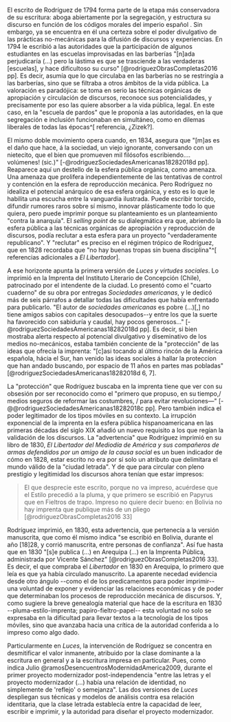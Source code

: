 El escrito de Rodríguez de 1794 forma parte de la etapa más conservadora de su escritura: aboga abiertamente por la segregación, y estructura su discurso en función de los códigos morales del imperio español <!--cita-->. Sin embargo, ya se encuentra en él una certeza sobre el poder divulgativo de las prácticas no-mecánicas para la difusión de discursos y experiencias. En 1794 le escribió a las autoridades que la participación de algunos estudiantes en las escuelas improvisadas en las barberías "[n]ada perjudicaría (...) pero la lástima es que se trasciende a las verdaderas [escuelas], y hace dificultoso su curso" [@rodriguezObrasCompletas2016 pp]. Es decir, asumía que lo que circulaba en las barberías no se restringía a las barberías, sino que se filtraba a otros ámbitos de la vida pública.  La valoración es paradójica: se toma en serio las técnicas orgánicas de apropiación y circulación de discursos, reconoce sus potencialidades, y precisamente por eso las quiere absorber a la vida pública, legal. En este caso, en la "escuela de pardos" que le proponía a las autoridades, en la que segregación e inclusión funcionaban en simultáneo, como en dilemas liberales de todas las épocas^[ referencia, ¿Zizek?].

El mismo doble movimiento opera cuando, en 1834, asegura que "[m]as es el daño que hace, á la sociedad, un viejo ignorante, conversando con un nietecito, que el bien que promueven mil filósofos escribiendo.... volúmenes! (sic.)" [-@rodriguezSociedadesAmericanas18282018d pp].  Reaparece aquí un destello de la esfera pública orgánica, como amenaza. Una amenaza que prolifera independientemente de las tentativas de control y contención en la esfera de reproducción mecánica. Pero Rodríguez no idealiza el potencial anárquico de esa esfera orgánica, y esto es lo que le habilita una escucha entre la vanguardia ilustrada. Puede escribir torcido, difundir rumores raros sobre sí mismo, innovar plásticamente todo lo que quiera, pero puede imprimir porque su planteamiento es un planteamiento "contra la anarquía". El *selling point* de su dialegmática era que, abriendo la esfera pública a las técnicas orgánicas de apropiación y reproducción de discursos, podía reclutar a esta esfera para un proyecto "verdaderamente republicano". Y "reclutar" es preciso en el régimen trópico de Rodríguez, que en 1828 recordaba que "no hay buenas tropas sin buena disciplina"^[ referencias adicionales a *El Libertador*]. 

A ese horizonte apunta la primera versión de *Luces y virtudes sociales*. Lo imprimió en la Imprenta del Instituto Literario de Concepción (Chile), patrocinado por el intendente de la ciudad. Lo presentó como el "cuarto cuaderno" de su obra por entregas *Sociedades americanas*, y le dedicó más de seis párrafos a detallar todas las dificultades que había enfrentado para publicarlo. "El autor de *sociedades americanas* es pobre (...)[,] no tiene amigos sabios con capitales desocupados--y entre los que la suerte ha favorecido con sabiduría y caudal, hay pocos generosos..." [-@rodriguezSociedadesAmericanas18282018d pp]. Es decir, si bien mostraba alerta respecto al potencial divulgativo y diseminativo de los medios no-mecánicos, estaba también conciente de la "protección" de las ideas que ofrecía la imprenta: "[c]asi tocando al último rincón de la América española, hácia el Sur, han venido las ideas sociales á hallar la proteccion que han andado buscando, por espacio de 11 años en partes mas pobladas" [@rodriguezSociedadesAmericanas18282018d 6, 7]. 

La "protección" que Rodríguez buscaba en la imprenta tiene que ver con su obsesión por ser reconocido como el "primero que propuso, en su tiempo,/ medios seguros de reformar las costumbres, / para evitar revoluciones—" [-@@rodriguezSociedadesAmericanas18282018c pp]. Pero también indica el poder legitimador de los tipos móviles en su contexto. La irrupción exponencial de la imprenta en la esfera pública hispanoamericana en las primeras décadas del siglo XIX añadió un nuevo requisito a los que regían la validación de los discursos. La "advertencia" que Rodríguez imprimió en su libro de 1830, *El Libertador del Mediodía de América y sus compañeros de armas defendidos por un amigo de la causa social* es un buen indicador de cómo en 1828, estar escrito no era por sí solo un atributo que delimitara el mundo válido de la "ciudad letrada". Y de que para circular con pleno prestigio y legitimidad los discursos ahora tenían que estar impresos:

>El que desprecie este escrito, porque no va impreso, acuérdese que el Estilo precedió a la pluma, y que primero se escribió en Papyrus que en Fieltros de trapo. Impreso no quiere decir bueno: en Bolivia no hay imprenta que publique más de un pliego [@rodriguezObrasCompletas2016 33]

Rodríguez imprimió, en 1830, esta advertencia, que pertenecía a la versión manuscrita, que como él mismo indica "se escribió en Bolivia, durante el año [18]28, y corrió manuscrita, entre personas de confianza". Así fue hasta que en 1830 "[s]e publica (...) en Arequipa (...) en la Imprenta Pública, administrada por Vicente Sánchez" [@rodriguezObrasCompletas2016 33]. Es decir, el que compraba el *Libertador* en 1830 en Arequipa, lo primero que leía es que ya había circulado manuscrito. La aparente necedad evidencia desde otro ángulo --como el de los predicamentos para poder imprimir-- una voluntad de exponer y evidenciar las relaciones económicas y de poder que determinaban los procesos de reproducción mecánica de discursos. Y, como sugiere la breve genealogía material que hace de la escritura en 1830 --pluma-estilo-imprenta; papiro-fieltro-papel-- esta voluntad no solo se expresaba en la dificultad para llevar textos a la tecnología de los tipos móviles, sino que avanzaba hacia una crítica de la autoridad conferida a lo impreso como algo dado. 

Particularmente en *Luces*,  la intervención de Rodríguez se concentra en desmitificar el valor inmanente, atribuido por la clase dominante a la escritura en general y a la escritura impresa en particular. Pues, como indica Julio @ramosDesencuentrosModernidadAmerica2009, durante el primer proyecto modernizador post-independencia "entre las letras y el proyecto modernizador (...) había una relación de identidad, no simplemente de 'reflejo' o semejanza".  Las dos versiones de *Luces* despliegan sus técnicas y modelos de análisis contra esa relación identitaria, que la clase letrada establecía entre la capacidad de leer, escribir e imprimir, y la autoridad para diseñar el proyecto modernizador. 